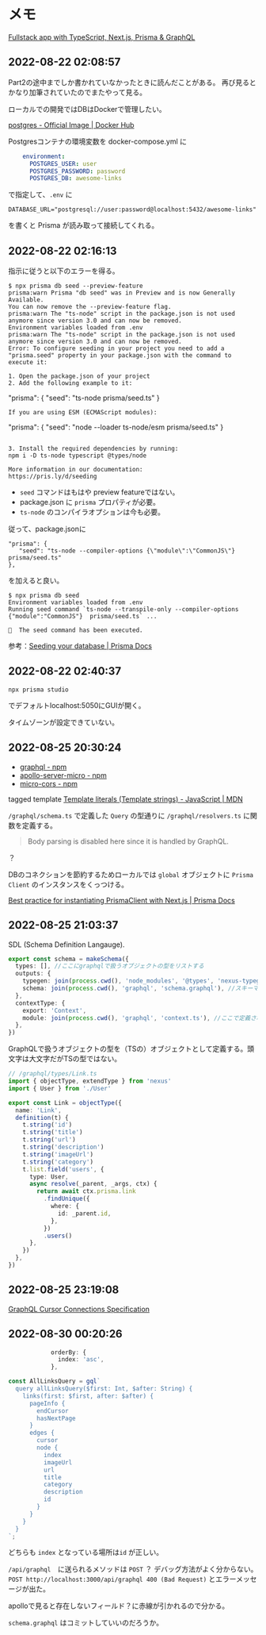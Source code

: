 # メモ

[Fullstack app with TypeScript, Next\.js, Prisma & GraphQL](https://www.prisma.io/blog/fullstack-nextjs-graphql-prisma-oklidw1rhw)

## 2022-08-22 02:08:57
Part2の途中までしか書かれていなかったときに読んだことがある。
再び見るとかなり加筆されていたのでまたやって見る。

ローカルでの開発ではDBはDockerで管理したい。

[postgres \- Official Image \| Docker Hub](https://hub.docker.com/_/postgres)

Postgresコンテナの環境変数を docker-compose.yml に

```yml
    environment:
      POSTGRES_USER: user
      POSTGRES_PASSWORD: password
      POSTGRES_DB: awesome-links
```

で指定して、`.env` に

```
DATABASE_URL="postgresql://user:password@localhost:5432/awesome-links"
```
を書くと Prisma が読み取って接続してくれる。

## 2022-08-22 02:16:13

指示に従うと以下のエラーを得る。

```
$ npx prisma db seed --preview-feature
prisma:warn Prisma "db seed" was in Preview and is now Generally Available.
You can now remove the --preview-feature flag.
prisma:warn The "ts-node" script in the package.json is not used anymore since version 3.0 and can now be removed.
Environment variables loaded from .env
prisma:warn The "ts-node" script in the package.json is not used anymore since version 3.0 and can now be removed.
Error: To configure seeding in your project you need to add a "prisma.seed" property in your package.json with the command to execute it:

1. Open the package.json of your project
2. Add the following example to it:
```
"prisma": {
  "seed": "ts-node prisma/seed.ts"
}
```
If you are using ESM (ECMAScript modules):
```
"prisma": {
  "seed": "node --loader ts-node/esm prisma/seed.ts"
}
```

3. Install the required dependencies by running:
npm i -D ts-node typescript @types/node

More information in our documentation:
https://pris.ly/d/seeding
```

- `seed` コマンドはもはや preview featureではない。
- package.json に `prisma` プロパティが必要。
- `ts-node` のコンパイラオプションは今も必要。

従って、package.jsonに

```
"prisma": {
   "seed": "ts-node --compiler-options {\"module\":\"CommonJS\"} prisma/seed.ts"
},
```

を加えると良い。

```
$ npx prisma db seed
Environment variables loaded from .env
Running seed command `ts-node --transpile-only --compiler-options {"module":"CommonJS"}  prisma/seed.ts` ...

🌱  The seed command has been executed.
```

参考：[Seeding your database \| Prisma Docs](https://www.prisma.io/docs/guides/database/seed-database)

## 2022-08-22 02:40:37
```
npx prisma studio
```

でデフォルトlocalhost:5050にGUIが開く。

タイムゾーンが設定できていない。

## 2022-08-25 20:30:24

- [graphql \- npm](https://www.npmjs.com/package/graphql)
- [apollo\-server\-micro \- npm](https://www.npmjs.com/package/apollo-server-micro)
- [micro\-cors \- npm](https://www.npmjs.com/package/micro-cors)

tagged template [Template literals \(Template strings\) \- JavaScript \| MDN](https://developer.mozilla.org/en-US/docs/Web/JavaScript/Reference/Template_literals#tagged_templates)

`/graphql/schema.ts` で定義した `Query` の型通りに `/graphql/resolvers.ts` に関数を定義する。

> Body parsing is disabled here since it is handled by GraphQL.

？

DBのコネクションを節約するためローカルでは `global` オブジェクトに `Prisma Client` のインスタンスをくっつける。

[Best practice for instantiating PrismaClient with Next\.js \| Prisma Docs](https://www.prisma.io/docs/guides/database/troubleshooting-orm/help-articles/nextjs-prisma-client-dev-practices)


## 2022-08-25 21:03:37

SDL (Schema Definition Langauge).

```ts
export const schema = makeSchema({
  types: [], //ここにgraphqlで扱うオブジェクトの型をリストする
  outputs: {
    typegen: join(process.cwd(), 'node_modules', '@types', 'nexus-typegen', 'index.d.ts'), //型ファイルを吐き出す場所
    schema: join(process.cwd(), 'graphql', 'schema.graphql'), //スキーマを吐き出す場所
  },
  contextType: {
    export: 'Context',
    module: join(process.cwd(), 'graphql', 'context.ts'), //ここで定義された `Context` 型を使うという宣言
  },
})
```

GraphQLで扱うオブジェクトの型を（TSの）オブジェクトとして定義する。頭文字は大文字だがTSの型ではない。
```ts
// /graphql/types/Link.ts
import { objectType, extendType } from 'nexus'
import { User } from './User'

export const Link = objectType({
  name: 'Link',
  definition(t) {
    t.string('id')
    t.string('title')
    t.string('url')
    t.string('description')
    t.string('imageUrl')
    t.string('category')
    t.list.field('users', {
      type: User,
      async resolve(_parent, _args, ctx) {
        return await ctx.prisma.link
          .findUnique({
            where: {
              id: _parent.id,
            },
          })
          .users()
      },
    })
  },
})
```

## 2022-08-25 23:19:08

[GraphQL Cursor Connections Specification](https://relay.dev/graphql/connections.htm)

## 2022-08-30 00:20:26

```ts
            orderBy: {
              index: 'asc',
            },
```

```ts
const AllLinksQuery = gql`
  query allLinksQuery($first: Int, $after: String) {
    links(first: $first, after: $after) {
      pageInfo {
        endCursor
        hasNextPage
      }
      edges {
        cursor
        node {
          index
          imageUrl
          url
          title
          category
          description
          id
        }
      }
    }
  }
`;
```

どちらも `index` となっている場所は`id` が正しい。

`/api/graphql`　に送られるメソッドは `POST` ？ デバッグ方法がよく分からない。 `POST http://localhost:3000/api/graphql 400 (Bad Request)` とエラーメッセージが出た。

apolloで見ると存在しないフィールド？に赤線が引かれるので分かる。

`schema.graphql` はコミットしていいのだろうか。